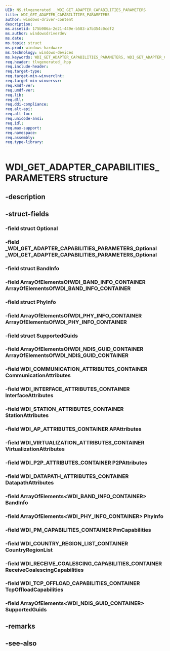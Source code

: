```yaml
---
UID: NS.tlvgenerated_._WDI_GET_ADAPTER_CAPABILITIES_PARAMETERS
title: WDI_GET_ADAPTER_CAPABILITIES_PARAMETERS
author: windows-driver-content
description: 
ms.assetid: 175b986a-2e21-449e-b583-a7b354c0cdf2
ms.author: windowsdriverdev
ms.date: 
ms.topic: struct
ms.prod: windows-hardware
ms.technology: windows-devices
ms.keywords: WDI_GET_ADAPTER_CAPABILITIES_PARAMETERS, WDI_GET_ADAPTER_CAPABILITIES_PARAMETERS, *PWDI_GET_ADAPTER_CAPABILITIES_PARAMETERS
req.header: tlvgenerated_.hpp
req.include-header:
req.target-type:
req.target-min-winverclnt:
req.target-min-winversvr:
req.kmdf-ver:
req.umdf-ver:
req.lib:
req.dll:
req.ddi-compliance:
req.alt-api:
req.alt-loc:
req.unicode-ansi:
req.idl:
req.max-support:
req.namespace:
req.assembly:
req.type-library:
---
```


# WDI_GET_ADAPTER_CAPABILITIES_PARAMETERS structure

## -description



## -struct-fields

### -field struct Optional			
 	
### -field _WDI_GET_ADAPTER_CAPABILITIES_PARAMETERS_Optional _WDI_GET_ADAPTER_CAPABILITIES_PARAMETERS_Optional			
 	
### -field struct BandInfo			
 	
### -field ArrayOfElementsOfWDI_BAND_INFO_CONTAINER ArrayOfElementsOfWDI_BAND_INFO_CONTAINER			
 	
### -field struct PhyInfo			
 	
### -field ArrayOfElementsOfWDI_PHY_INFO_CONTAINER ArrayOfElementsOfWDI_PHY_INFO_CONTAINER			
 	
### -field struct SupportedGuids			
 	
### -field ArrayOfElementsOfWDI_NDIS_GUID_CONTAINER ArrayOfElementsOfWDI_NDIS_GUID_CONTAINER			
 	
### -field WDI_COMMUNICATION_ATTRIBUTES_CONTAINER CommunicationAttributes			
 	
### -field WDI_INTERFACE_ATTRIBUTES_CONTAINER InterfaceAttributes			
 	
### -field WDI_STATION_ATTRIBUTES_CONTAINER StationAttributes			
 	
### -field WDI_AP_ATTRIBUTES_CONTAINER APAttributes			
 	
### -field WDI_VIRTUALIZATION_ATTRIBUTES_CONTAINER VirtualizationAttributes			
 	
### -field WDI_P2P_ATTRIBUTES_CONTAINER P2PAttributes			
 	
### -field WDI_DATAPATH_ATTRIBUTES_CONTAINER DatapathAttributes			
 	
### -field ArrayOfElements<WDI_BAND_INFO_CONTAINER> BandInfo			
 	
### -field ArrayOfElements<WDI_PHY_INFO_CONTAINER> PhyInfo			
 	
### -field WDI_PM_CAPABILITIES_CONTAINER PmCapabilities			
 	
### -field WDI_COUNTRY_REGION_LIST_CONTAINER CountryRegionList			
 	
### -field WDI_RECEIVE_COALESCING_CAPABILITIES_CONTAINER ReceiveCoalescingCapabilities			
 	
### -field WDI_TCP_OFFLOAD_CAPABILITIES_CONTAINER TcpOffloadCapabilities			
 	
### -field ArrayOfElements<WDI_NDIS_GUID_CONTAINER> SupportedGuids			
 	
## -remarks

## -see-also